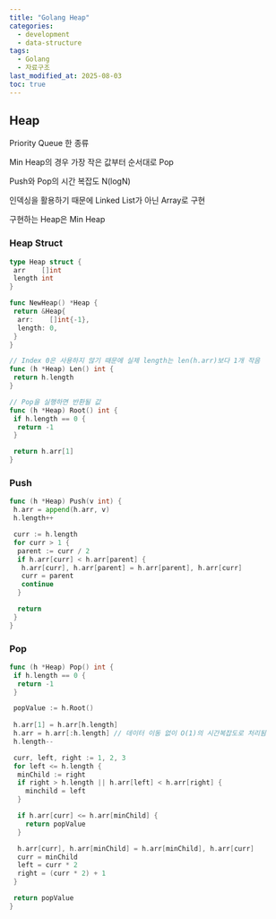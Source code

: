 ```yaml
---
title: "Golang Heap"
categories:
  - development
  - data-structure
tags:
  - Golang
  - 자료구조
last_modified_at: 2025-08-03
toc: true
---
```


## Heap

Priority Queue 한 종류

Min Heap의 경우 가장 작은 값부터 순서대로 Pop

Push와 Pop의 시간 복잡도 N(logN)

인덱싱을 활용하기 때문에 Linked List가 아닌 Array로 구현

구현하는 Heap은 Min Heap

### Heap Struct

```go
type Heap struct {
 arr    []int
 length int
}

func NewHeap() *Heap {
 return &Heap{
  arr:    []int{-1},
  length: 0,
 }
}

// Index 0은 사용하지 않기 때문에 실제 length는 len(h.arr)보다 1개 작음
func (h *Heap) Len() int {
 return h.length
}

// Pop을 실행하면 반환될 값
func (h *Heap) Root() int {
 if h.length == 0 {
  return -1
 }

 return h.arr[1]
}
```

### Push

```go
func (h *Heap) Push(v int) {
 h.arr = append(h.arr, v)
 h.length++

 curr := h.length
 for curr > 1 {
  parent := curr / 2
  if h.arr[curr] < h.arr[parent] {
   h.arr[curr], h.arr[parent] = h.arr[parent], h.arr[curr]
   curr = parent
   continue
  }

  return
 }
}
```

### Pop

```go
func (h *Heap) Pop() int {
 if h.length == 0 {
  return -1
 }

 popValue := h.Root()
 
 h.arr[1] = h.arr[h.length]
 h.arr = h.arr[:h.length] // 데이터 이동 없이 O(1)의 시간복잡도로 처리됨
 h.length--

 curr, left, right := 1, 2, 3
 for left <= h.length {
  minChild := right
  if right > h.length || h.arr[left] < h.arr[right] {
    minchild = left
  }

  if h.arr[curr] <= h.arr[minChild] {
    return popValue
  }

  h.arr[curr], h.arr[minChild] = h.arr[minChild], h.arr[curr]
  curr = minChild
  left = curr * 2
  right = (curr * 2) + 1
 }

 return popValue
}
```
